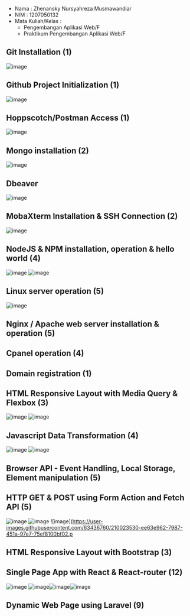 - Nama : Zhenansky Nursyahreza Musmawandiar
- NIM : 1207050132
- Mata Kuliah/Kelas : 
  - Pengembangan Aplikasi Web/F 
  - Praktikum Pengembangan Aplikasi Web/F

## Git Installation (1)
![image](https://user-images.githubusercontent.com/63436760/209264295-4f7eebdd-62ef-441a-a36c-f38b8e708f95.png)

## Github Project Initialization (1)
![image](https://user-images.githubusercontent.com/63436760/209264451-23b0d08a-70b3-4907-af9a-64a63f4487a9.png)

## Hoppscotch/Postman Access (1)
![image](https://user-images.githubusercontent.com/63436760/209264843-7de9b352-7c86-4447-ada0-8dcb4d784d4d.png)

## Mongo installation (2)
![image](https://user-images.githubusercontent.com/63436760/209266882-97786570-e380-47d2-9175-1943e3c18583.png)

## Dbeaver
![image](https://user-images.githubusercontent.com/63436760/209456540-21775ae9-f1cb-49c6-a0a6-1a4494e2d8e9.png)

## MobaXterm Installation & SSH Connection (2)
![image](https://user-images.githubusercontent.com/63436760/209680823-18a155e3-6218-4ad3-afc1-63143b46c6fe.png)

## NodeJS & NPM installation, operation & hello world (4)
![image](https://user-images.githubusercontent.com/63436760/210024284-4224ca86-6db1-4442-bcaa-7b5907e378b8.png)
![image](https://user-images.githubusercontent.com/63436760/210024257-4b997f55-616e-4c4a-9e78-1fcb01955656.png)


## Linux server operation (5)
![image](https://user-images.githubusercontent.com/63436760/209907206-e8836d71-9347-4a11-86ef-a45f29fcedbe.png)



## Nginx / Apache web server installation & operation (5)


## Cpanel operation (4)


## Domain registration (1)


## HTML Responsive Layout with Media Query & Flexbox (3)
![image](https://user-images.githubusercontent.com/63436760/209975135-c01cca12-b6dc-45ee-94ca-280b56485ee5.png)
![image](https://user-images.githubusercontent.com/63436760/209975217-3819f592-7e7a-48e2-aa66-2be27599109e.png)



## Javascript Data Transformation (4)
![image](https://user-images.githubusercontent.com/63436760/210023289-5b94f54e-4b4f-4399-830b-400cea178c06.png)
![image](https://user-images.githubusercontent.com/63436760/210023299-67b98bdb-796c-4444-9168-f3b4806c061b.png)



## Browser API - Event Handling, Local Storage, Element manipulation (5)



## HTTP GET & POST using Form Action and Fetch API (5)
![image](https://user-images.githubusercontent.com/63436760/210023460-efbddc7f-c528-4f03-aee3-19b8d4bf9d29.png)
![image](https://user-images.githubusercontent.com/63436760/210023547-33647248-4e8f-4221-a74c-b12b8ba38457.png)
![image](https://user-images.githubusercontent.com/63436760/210023530-ee63e962-7987-451a-97e7-75ef8100bf02.p

## HTML Responsive Layout with Bootstrap (3)



## Single Page App with React & React-router (12)
![image](https://user-images.githubusercontent.com/63436760/210023581-378de9cc-d0c2-4935-957b-79951f006389.png)
![image](https://user-images.githubusercontent.com/63436760/210024197-181bca5f-9e65-4778-ac41-f1cd67705032.png)![image](https://user-images.githubusercontent.com/63436760/210024212-3fcfa8e7-ee9e-4ef9-ab72-9bd223123ec6.png)![image](https://user-images.githubusercontent.com/63436760/210024229-4de12478-0fdf-4574-ac91-4fc44f785d0c.png)





## Dynamic Web Page using Laravel (9)




